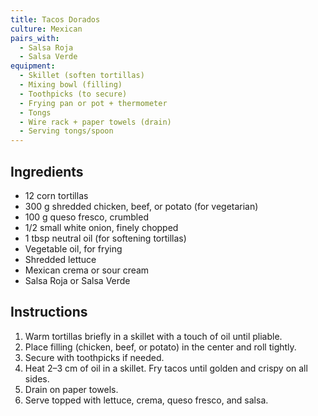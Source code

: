 ```yaml
---
title: Tacos Dorados
culture: Mexican
pairs_with:
  - Salsa Roja
  - Salsa Verde
equipment:
  - Skillet (soften tortillas)
  - Mixing bowl (filling)
  - Toothpicks (to secure)
  - Frying pan or pot + thermometer
  - Tongs
  - Wire rack + paper towels (drain)
  - Serving tongs/spoon
---
```


## Ingredients
- 12 corn tortillas
- 300 g shredded chicken, beef, or potato (for vegetarian)
- 100 g queso fresco, crumbled
- 1/2 small white onion, finely chopped
- 1 tbsp neutral oil (for softening tortillas)
- Vegetable oil, for frying
- Shredded lettuce
- Mexican crema or sour cream
- Salsa Roja or Salsa Verde

## Instructions
1. Warm tortillas briefly in a skillet with a touch of oil until pliable.
2. Place filling (chicken, beef, or potato) in the center and roll tightly.
3. Secure with toothpicks if needed.
4. Heat 2–3 cm of oil in a skillet. Fry tacos until golden and crispy on all sides.
5. Drain on paper towels.
6. Serve topped with lettuce, crema, queso fresco, and salsa.
